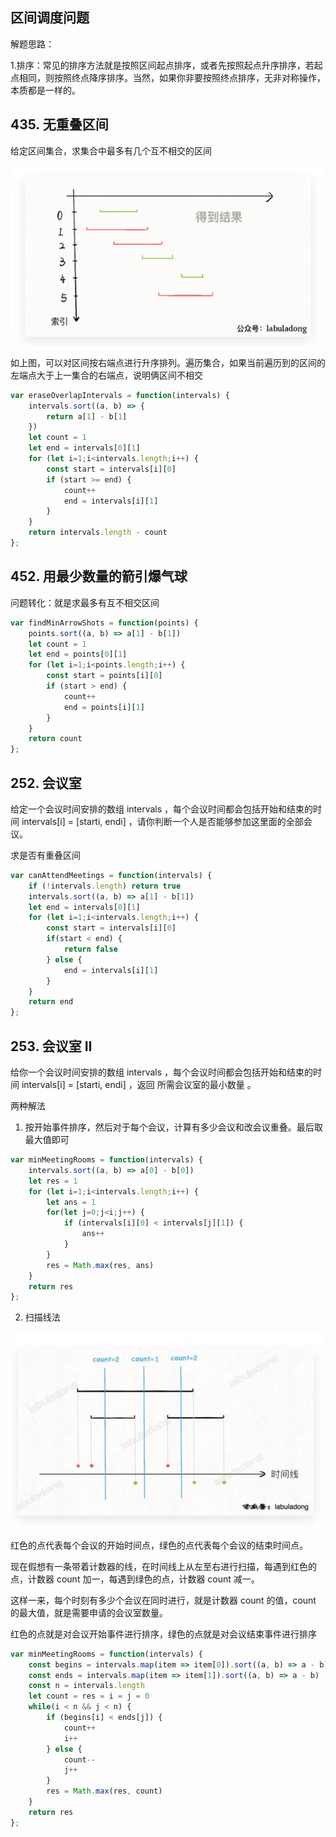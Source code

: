 ## 区间调度问题

解题思路：

1.排序：常见的排序方法就是按照区间起点排序，或者先按照起点升序排序，若起点相同，则按照终点降序排序。当然，如果你非要按照终点排序，无非对称操作，本质都是一样的。

## 435. 无重叠区间

给定区间集合，求集合中最多有几个互不相交的区间

![图片](../img/%E9%87%8D%E5%8F%A0%E5%8C%BA%E9%97%B4.png)

如上图，可以对区间按右端点进行升序排列。遍历集合，如果当前遍历到的区间的左端点大于上一集合的右端点，说明俩区间不相交

```js
var eraseOverlapIntervals = function(intervals) {
    intervals.sort((a, b) => {
        return a[1] - b[1]
    })
    let count = 1
    let end = intervals[0][1]
    for (let i=1;i<intervals.length;i++) {
        const start = intervals[i][0]
        if (start >= end) {
            count++
            end = intervals[i][1]
        }
    }
    return intervals.length - count
};
```


## 452. 用最少数量的箭引爆气球

问题转化：就是求最多有互不相交区间

```js
var findMinArrowShots = function(points) {
    points.sort((a, b) => a[1] - b[1])
    let count = 1
    let end = points[0][1]
    for (let i=1;i<points.length;i++) {
        const start = points[i][0]
        if (start > end) {
            count++
            end = points[i][1]
        }
    }
    return count
};
```

## 252. 会议室

给定一个会议时间安排的数组 intervals ，每个会议时间都会包括开始和结束的时间 intervals[i] = [starti, endi] ，请你判断一个人是否能够参加这里面的全部会议。

求是否有重叠区间

```js
var canAttendMeetings = function(intervals) {
    if (!intervals.length) return true
    intervals.sort((a, b) => a[1] - b[1])
    let end = intervals[0][1]
    for (let i=1;i<intervals.length;i++) {
        const start = intervals[i][0]
        if(start < end) {
            return false
        } else {
            end = intervals[i][1]
        }
    }
    return end
};
```

## 253. 会议室 II

给你一个会议时间安排的数组 intervals ，每个会议时间都会包括开始和结束的时间 intervals[i] = [starti, endi] ，返回 所需会议室的最小数量 。

两种解法

1. 按开始事件排序，然后对于每个会议，计算有多少会议和改会议重叠。最后取最大值即可

```js
var minMeetingRooms = function(intervals) {
    intervals.sort((a, b) => a[0] - b[0])
    let res = 1
    for (let i=1;i<intervals.length;i++) {
        let ans = 1
        for(let j=0;j<i;j++) {
            if (intervals[i][0] < intervals[j][1]) {
                ans++
            }
        }
        res = Math.max(res, ans)
    }
    return res
};
```

2. 扫描线法

![会议室](../img/%E4%BC%9A%E8%AE%AE%E5%AE%A4.png)

红色的点代表每个会议的开始时间点，绿色的点代表每个会议的结束时间点。

现在假想有一条带着计数器的线，在时间线上从左至右进行扫描，每遇到红色的点，计数器 count 加一，每遇到绿色的点，计数器 count 减一。

这样一来，每个时刻有多少个会议在同时进行，就是计数器 count 的值，count 的最大值，就是需要申请的会议室数量。

红色的点就是对会议开始事件进行排序，绿色的点就是对会议结束事件进行排序

```js
var minMeetingRooms = function(intervals) {
    const begins = intervals.map(item => item[0]).sort((a, b) => a - b)
    const ends = intervals.map(item => item[1]).sort((a, b) => a - b)
    const n = intervals.length
    let count = res = i = j = 0
    while(i < n && j < n) {
        if (begins[i] < ends[j]) {
            count++
            i++
        } else {
            count--
            j++
        }
        res = Math.max(res, count)
    }
    return res
};
```
